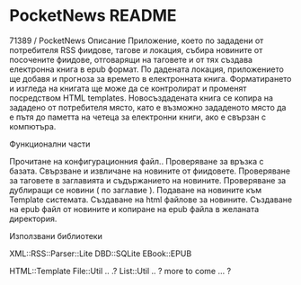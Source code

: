 # PocketNews README 
71389 / PocketNews
Описание
	Приложение, което по зададени от потребителя RSS фиидове, тагове и локация, събира новините от посочените фиидове, отговарящи на таговете и от тях създава електронна книга в epub формат. По дадената локация, приложението ще добавя и прогноза за времето в електронната книга. Форматирането и изгледа на книгата ще може да се контролират и променят посредством HTML templates. Новосъздадената книга се копира на зададено от потребителя място, като е възможно зададеното място да е пътя до паметта на четеца за електронни книги, ако е свързан с компютъра.

Функционални части

Прочитане на конфигурационния файл..
Проверяване за връзка с базата.
Свързване и извличане на новините от фиидовете.
Проверяване за таговете в заглавията и съдържанието на новините.
Проверяване за дублиращи се новини ( по заглавие ).
Подаване на новините към Template системата.
Създаване на html файлове за новините.
Създаване на epub файл от новините и копиране на epub файла в желаната директория.

Използвани библиотеки


XML::RSS::Parser::Lite
DBD::SQLite
EBook::EPUB

HTML::Template
File::Util .. .?
List::Util .. ? 
more to come … ?

